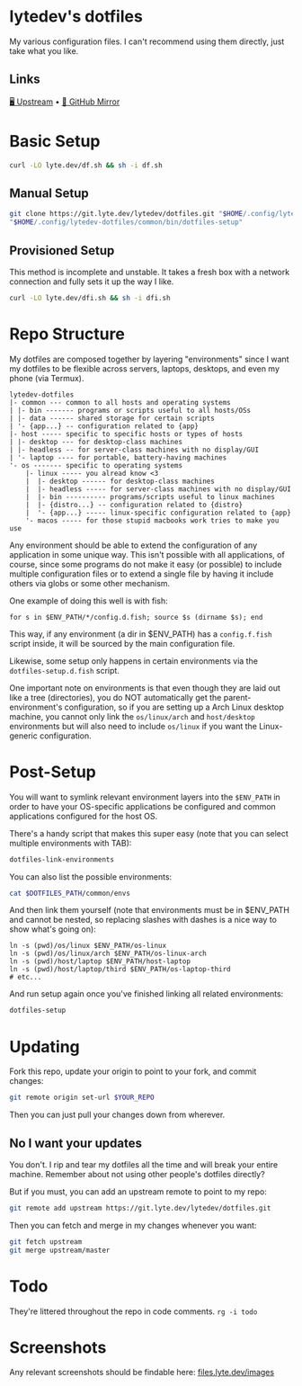 # lytedev's dotfiles

My various configuration files. I can't recommend using them directly, just
take what you like.

## Links

[🖥️ Upstream][upstream] • [🐙 GitHub Mirror][github]

# Basic Setup

```bash
curl -LO lyte.dev/df.sh && sh -i df.sh
```

## Manual Setup

```bash
git clone https://git.lyte.dev/lytedev/dotfiles.git "$HOME/.config/lytedev-dotfiles"
"$HOME/.config/lytedev-dotfiles/common/bin/dotfiles-setup"
```

## Provisioned Setup

This method is incomplete and unstable. It takes a fresh box with a network
connection and fully sets it up the way I like.

```bash
curl -LO lyte.dev/dfi.sh && sh -i dfi.sh
```

# Repo Structure

My dotfiles are composed together by layering "environments" since I want my dotfiles to be flexible across servers, laptops, desktops, and even my phone (via Termux).

```
lytedev-dotfiles
|- common --- common to all hosts and operating systems
| |- bin ------- programs or scripts useful to all hosts/OSs
| |- data ------ shared storage for certain scripts
| '- {app...} -- configuration related to {app}
|- host ----- specific to specific hosts or types of hosts
| |- desktop --- for desktop-class machines
| |- headless -- for server-class machines with no display/GUI
| '- laptop ---- for portable, battery-having machines
'- os ------- specific to operating systems
	|- linux ----- you alread know <3
	|  |- desktop ------ for desktop-class machines
	|  |- headless ----- for server-class machines with no display/GUI
	|  |- bin ---------- programs/scripts useful to linux machines
	|  |- {distro...} -- configuration related to {distro}
	|  '- {app...} ----- linux-specific configuration related to {app}
	'- macos ----- for those stupid macbooks work tries to make you use
```

Any environment should be able to extend the configuration of any application
in some unique way. This isn't possible with all applications, of course, since
some programs do not make it easy (or possible) to include multiple
configuration files or to extend a single file by having it include others via
globs or some other mechanism.

One example of doing this well is with fish:

```fish
for s in $ENV_PATH/*/config.d.fish; source $s (dirname $s); end
```

This way, if any environment (a dir in $ENV_PATH) has a `config.f.fish` script
inside, it will be sourced by the main configuration file.

Likewise, some setup only happens in certain environments via the
`dotfiles-setup.d.fish` script.

One important note on environments is that even though they are laid out like
a tree (directories), you do NOT automatically get the parent-environment's
configuration, so if you are setting up a Arch Linux desktop machine, you
cannot only link the `os/linux/arch` and `host/desktop` environments but will
also need to include `os/linux` if you want the Linux-generic configuration.

# Post-Setup

You will want to symlink relevant environment layers into the `$ENV_PATH` in
order to have your OS-specific applications be configured and common
applications configured for the host OS.

There's a handy script that makes this super easy (note that you
can select multiple environments with TAB):

```bash
dotfiles-link-environments
```

You can also list the possible environments:

```bash
cat $DOTFILES_PATH/common/envs
```

And then link them yourself (note that environments must be in $ENV_PATH and
cannot be nested, so replacing slashes with dashes is a nice way to show what's
going on):

```
ln -s (pwd)/os/linux $ENV_PATH/os-linux
ln -s (pwd)/os/linux/arch $ENV_PATH/os-linux-arch
ln -s (pwd)/host/laptop $ENV_PATH/host-laptop
ln -s (pwd)/host/laptop/third $ENV_PATH/os-laptop-third
# etc...
```

And run setup again once you've finished linking all related environments:

```bash
dotfiles-setup
```

# Updating

Fork this repo, update your origin to point to your fork, and commit changes:

```bash
git remote origin set-url $YOUR_REPO
```

Then you can just pull your changes down from wherever.

## No I want your updates

You don't. I rip and tear my dotfiles all the time and will break your entire
machine. Remember about not using other people's dotfiles directly?

But if you must, you can add an upstream remote to point to my repo:

```bash
git remote add upstream https://git.lyte.dev/lytedev/dotfiles.git
```

Then you can fetch and merge in my changes whenever you want:

```bash
git fetch upstream
git merge upstream/master
```

# Todo

They're littered throughout the repo in code comments. `rg -i todo`

# Screenshots

Any relevant screenshots should be findable here:
[files.lyte.dev/images](https://files.lyte.dev/images/)

[upstream]: https://git.lyte.dev/lytedev/dotfiles
[github]: https://github.com/lytedev/dotfiles
[desktop-screenshot]: https://files.lyte.dev/unix/desktop-screenshot.png
[battlestation-photo]: https://files.lyte.dev/unix/battlestation.jpg
